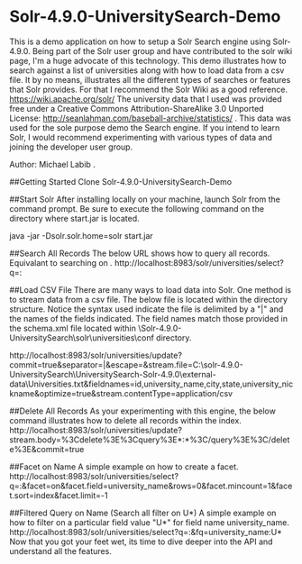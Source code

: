 Solr-4.9.0-UniversitySearch-Demo
================================

This is a demo application on how to setup a Solr Search engine using Solr-4.9.0. Being part of the Solr user group and have contributed to the solr wiki page, I'm a huge advocate of this technology. This demo illustrates how to search against a list of universities along with how to load data from a csv file. It by no means, illustrates all the different types of searches or features that Solr provides. For that I recommend the Solr Wiki as a good reference. https://wiki.apache.org/solr/
The university data that I used was provided free under a Creative Commons Attribution-ShareAlike 3.0 Unported License: http://seanlahman.com/baseball-archive/statistics/ . This data was used for the sole purpose demo the Search engine. If you intend to learn Solr, I would recommend experimenting with various types of data and joining the developer user group.

Author: Michael Labib . 

##Getting Started
Clone Solr-4.9.0-UniversitySearch-Demo

##Start Solr
After installing locally on your machine, launch Solr from the command prompt. Be sure to execute the following command on the directory where start.jar is located.

java -jar -Dsolr.solr.home=solr start.jar

##Search All Records
The below URL shows how to query all records. Equivalant to searching on *.*
http://localhost:8983/solr/universities/select?q=:

##Load CSV File
There are many ways to load data into Solr. One method is to stream data from a csv file. The below file is located within the directory structure. Notice the syntax used indicate the file is delimited by a "|" and the names of the fields indicated. The field names match those provided in the schema.xml file located within \Solr-4.9.0-UniversitySearch\solr\universities\conf directory.

http://localhost:8983/solr/universities/update?commit=true&separator=|&escape=&stream.file=C:\solr-4.9.0-UniversitySearch\UniversitySearch-Solr-4.9.0\external-data\Universities.txt&fieldnames=id,university_name,city,state,university_nickname&optimize=true&stream.contentType=application/csv

##Delete All Records
As your experimenting with this engine, the below command illustrates how to delete all records within the index. http://localhost:8983/solr/universities/update?stream.body=%3Cdelete%3E%3Cquery%3E*:*%3C/query%3E%3C/delete%3E&commit=true

##Facet on Name
A simple example on how to create a facet. http://localhost:8983/solr/universities/select?q=:&facet=on&facet.field=university_name&rows=0&facet.mincount=1&facet.sort=index&facet.limit=-1

##Filtered Query on Name (Search all filter on U*)
A simple example on how to filter on a particular field value "U*" for field name university_name. http://localhost:8983/solr/universities/select?q=:&fq=university_name:U*
Now that you got your feet wet, its time to dive deeper into the API and understand all the features.
